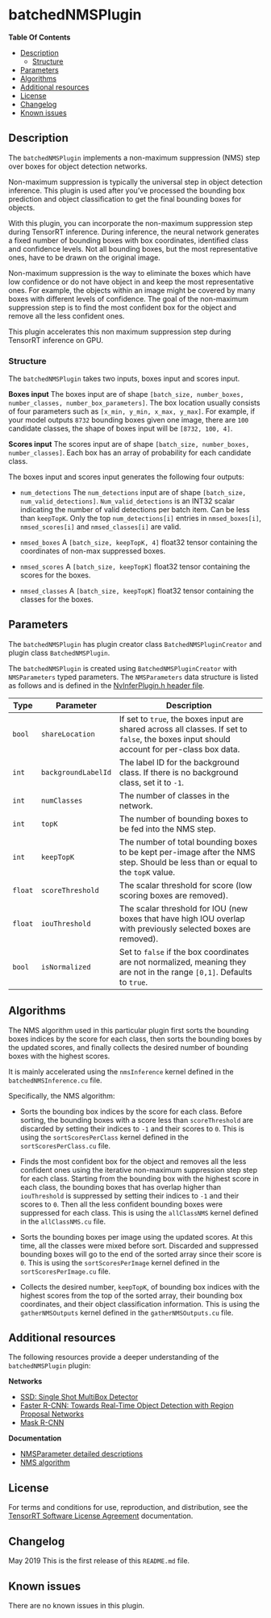 # batchedNMSPlugin

**Table Of Contents**
- [Description](#description)
    * [Structure](#structure)
- [Parameters](#parameters)
- [Algorithms](#algorithms)
- [Additional resources](#additional-resources)
- [License](#license)
- [Changelog](#changelog)
- [Known issues](#known-issues)

## Description

The `batchedNMSPlugin` implements a non-maximum suppression (NMS) step over boxes for object detection networks.

Non-maximum suppression is typically the universal step in object detection inference. This plugin is used after you’ve processed the bounding box prediction and object classification to get the final bounding boxes for objects.
  
With this plugin, you can incorporate the non-maximum suppression step during TensorRT inference. During inference, the neural network generates a fixed number of bounding boxes with box coordinates, identified class and confidence levels. Not all bounding boxes, but the most representative ones, have to be drawn on the original image.

Non-maximum suppression is the way to eliminate the boxes which have low confidence or do not have object in and keep the most representative ones. For example, the objects within an image might be covered by many boxes with different levels of confidence. The goal of the non-maximum suppression step is to find the most confident box for the object and remove all the less confident ones.

This plugin accelerates this non maximum suppression step during TensorRT inference on GPU.

### Structure

The `batchedNMSPlugin` takes two inputs, boxes input and scores input.

**Boxes input**
The boxes input are of shape `[batch_size, number_boxes, number_classes, number_box_parameters]`. The box location usually consists of four parameters such as `[x_min, y_min, x_max, y_max]`. For example, if your model outputs `8732` bounding boxes given one image, there are `100` candidate classes, the shape of boxes input will be `[8732, 100, 4]`.

**Scores input**
The scores input are of shape `[batch_size, number_boxes, number_classes]`. Each box has an array of probability for each candidate class.

The boxes input and scores input generates the following four outputs:

- `num_detections`
The `num_detections` input are of shape `[batch_size, num_valid_detections]`. `Num_valid_detections` is an INT32 scalar indicating the number of valid detections per batch item. Can be less than `keepTopK`. Only the top `num_detections[i]` entries in `nmsed_boxes[i]`, `nmsed_scores[i]` and `nmsed_classes[i]` are valid.

- `nmsed_boxes`
A `[batch_size, keepTopK, 4]` float32 tensor containing the coordinates of non-max suppressed boxes.

- `nmsed_scores`
A `[batch_size, keepTopK]` float32 tensor containing the scores for the boxes.

- `nmsed_classes`
A `[batch_size, keepTopK]` float32 tensor containing the classes for the boxes.


## Parameters

The `batchedNMSPlugin` has plugin creator class `BatchedNMSPluginCreator` and plugin class `BatchedNMSPlugin`.

The `batchedNMSPlugin` is created using `BatchedNMSPluginCreator` with `NMSParameters` typed parameters. The `NMSParameters` data structure is listed as follows and is defined in the [NvInferPlugin.h header file](https://docs.nvidia.com/deeplearning/sdk/tensorrt-api/c_api/_nv_infer_plugin_8h_source.html).

| Type     | Parameter                | Description
|----------|--------------------------|--------------------------------------------------------
|`bool`    |`shareLocation`           |If set to `true`, the boxes input are shared across all classes. If set to `false`, the boxes input should account for per-class box data.
|`int`     |`backgroundLabelId`       |The label ID for the background class. If there is no background class, set it to `-1`.
|`int`     |`numClasses`              |The number of classes in the network.
|`int`     |`topK`                    |The number of bounding boxes to be fed into the NMS step.
|`int`     |`keepTopK`                |The number of total bounding boxes to be kept per-image after the NMS step. Should be less than or equal to the `topK` value.
|`float`   |`scoreThreshold`          |The scalar threshold for score (low scoring boxes are removed).
|`float`   |`iouThreshold`            |The scalar threshold for IOU (new boxes that have high IOU overlap with previously selected boxes are removed).
|`bool`    |`isNormalized`            |Set to `false` if the box coordinates are not normalized, meaning they are not in the range `[0,1]`. Defaults to `true`.


## Algorithms

The NMS algorithm used in this particular plugin first sorts the bounding boxes indices by the score for each class, then sorts the bounding boxes by the updated scores, and finally collects the desired number of bounding boxes with the highest scores.

It is mainly accelerated using the `nmsInference` kernel defined in the `batchedNMSInference.cu` file.

Specifically, the NMS algorithm:
- Sorts the bounding box indices by the score for each class. Before sorting, the bounding boxes with a score less than `scoreThreshold` are discarded by setting their indices to `-1` and their scores to `0`. This is using the `sortScoresPerClass` kernel defined in the `sortScoresPerClass.cu` file.

- Finds the most confident box for the object and removes all the less confident ones using the iterative non-maximum suppression step step for each class. Starting from the bounding box with the highest score in each class, the bounding boxes that has overlap higher than `iouThreshold` is suppressed by setting their indices to `-1` and their scores to `0`. Then all the less confident bounding boxes were suppressed for each class. This is using the `allClassNMS` kernel defined in the `allClassNMS.cu` file.

- Sorts the bounding boxes per image using the updated scores. At this time, all the classes were mixed before sort. Discarded and suppressed bounding boxes will go to the end of the sorted array since their score is `0`. This is using the `sortScoresPerImage` kernel defined in the `sortScoresPerImage.cu` file.
  
- Collects the desired number, `keepTopK`, of bounding box indices with the highest scores from the top of the sorted array, their bounding box coordinates, and their object classification information. This is using the `gatherNMSOutputs` kernel defined in the `gatherNMSOutputs.cu` file.


## Additional resources

The following resources provide a deeper understanding of the `batchedNMSPlugin` plugin:

**Networks**
- [SSD: Single Shot MultiBox Detector](https://arxiv.org/abs/1512.02325)    
- [Faster R-CNN: Towards Real-Time Object Detection with Region Proposal Networks](https://arxiv.org/abs/1506.01497)    
- [Mask R-CNN](https://arxiv.org/abs/1703.06870)


**Documentation**
- [NMSParameter detailed descriptions](https://docs.nvidia.com/deeplearning/sdk/tensorrt-api/c_api/structnvinfer1_1_1plugin_1_1_n_m_s_parameters.html)
- [NMS algorithm](https://www.coursera.org/lecture/convolutional-neural-networks/non-max-suppression-dvrjH)


## License

For terms and conditions for use, reproduction, and distribution, see the [TensorRT Software License Agreement](https://docs.nvidia.com/deeplearning/sdk/tensorrt-sla/index.html) 
documentation.


## Changelog

May 2019
This is the first release of this `README.md` file.


## Known issues

There are no known issues in this plugin.